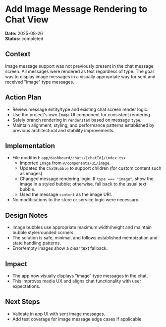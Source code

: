 # Add Image Message Rendering to Chat View

**Date:** 2025-08-26  
**Status:** completed

## Context

Image message support was not previously present in the chat message screen. All messages were rendered as text regardless of type. The goal was to display image messages in a visually appropriate way for sent and received "image" type messages.

## Action Plan

- Review message entity/type and existing chat screen render logic.
- Use the project's own `Image` UI component for consistent rendering.
- Safely branch rendering in `renderItem` based on message `type`.
- Maintain alignment, styling, and performance patterns established by previous architectural and stability improvements.

## Implementation

- File modified: `app/dashboard/chats/[chatId]/index.tsx`
  - Imported `Image` from `@/components/ui/image`.
  - Updated the `ChatBubble` to support children (for custom content such as images).
  - Changed message rendering logic: If `type === "image"`, show the image in a styled bubble; otherwise, fall back to the usual text bubble.
  - Used the message `content` as the image URI.
- No modifications to the store or service logic were necessary.

## Design Notes

- Image bubbles use appropriate maximum width/height and maintain bubble style/rounded corners.
- The solution is safe, minimal, and follows established memoization and state handling patterns.
- Error/empty images show a clear text fallback.

## Impact

- The app now visually displays "image" type messages in the chat.
- This improves media UX and aligns chat functionality with user expectations.

## Next Steps

- Validate in app UI with sent image messages.
- Add test coverage for image message edge cases if applicable.

